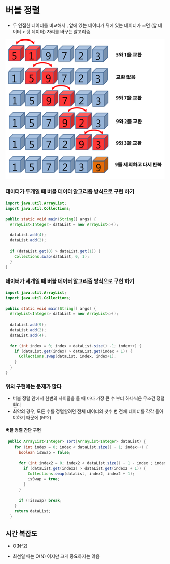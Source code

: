 # 버블 정렬 

- 두 인접한 데이터를 비교해서 , 앞에 있는 데이터가 뒤에 있는 데이터가 크면 (앞 데이터 > 뒷 데이터) 자리를 바꾸는 알고리즘 

![bubblesort.png](bubblesort.png)

### 데이터가 두개일 때 버블 데이터 알고리즘 방식으로 구현 하기

```java
import java.util.ArrayList;
import java.util.Collections;

public static void main(String[] args) {
  ArrayList<Integer> dataList = new ArrayList<>();

  dataList.add(4);
  dataList.add(2);
  
  if (dataList.get(0) > dataList.get(1)) {
    Collections.swap(dataList, 0, 1);
  }
}
```

### 데이터가 세개일 때 버블 데이터 알고리즘 방식으로 구현 하기
```java
import java.util.ArrayList;
import java.util.Collections;

public static void main(String[] args) {
  ArrayList<Integer> dataList = new ArrayList<>();

  dataList.add(9);
  dataList.add(2);
  dataList.add(4);

  for (int index = 0; index < dataList.size() -1; index++) {
    if (dataList.get(index) > dataList.get(index + 1)) {
      Collections.swap(dataList, index, index+1);
    }
  }
}

```

### 위의 구현에는 문제가 많다 

- 버블 정렬 안에서 한번의 사이클을 돌 때 마다 가장 큰 수 부터 하나씩은 무조건 정렬 된다 
- 최악의 경우, 모든 수를 정렬할려면 전체 데이터의 갯수 번 전체 데이터를 각각 돌아야하기 때문에 (N^2)

#### 버블 정렬 간단 구현 
```java
 public ArrayList<Integer> sort(ArrayList<Integer> dataList) {
    for (int index = 0; index < dataList.size() - 1; index++) {
      boolean isSwap = false;

      for (int index2 = 0; index2 < dataList.size() - 1 - index ; index2++) {
        if (dataList.get(index2) > dataList.get(index2 + 1)) {
          Collections.swap(dataList, index2, index2 + 1);
          isSwap = true;
        }
      }

      if (!isSwap) break;
    }
    return dataList;
  }
```

## 시간 복잡도
- O(N^2)

- 최선일 때는 O(N) 이지만 크게 중요하지는 않음 
